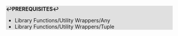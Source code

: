 <div style="margin:2em; background-color: #e0e0e0;">

<strong>↩PREREQUISITES↩</strong>

 * Library Functions/Utility Wrappers/Any
 * Library Functions/Utility Wrappers/Tuple

</div>

